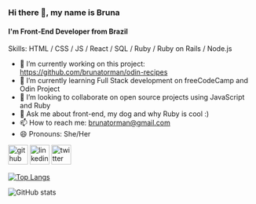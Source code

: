 ### Hi there 👋, my name is Bruna
#### I'm Front-End Developer from Brazil

Skills: HTML / CSS / JS / React / SQL / Ruby / Ruby on Rails / Node.js

- 🔭 I’m currently working on this project: https://github.com/brunatorman/odin-recipes 
- 🌱 I’m currently learning Full Stack development on freeCodeCamp and Odin Project 
- 👯 I’m looking to collaborate on open source projects using JavaScript and Ruby 
- 💬 Ask me about front-end, my dog and why Ruby is cool :) 
- 📫 How to reach me: brunatorman@gmail.com 
- 😄 Pronouns: She/Her 


[<img src='https://cdn.jsdelivr.net/npm/simple-icons@3.0.1/icons/github.svg' alt='github' height='40'>](https://github.com/brunatorman)  [<img src='https://cdn.jsdelivr.net/npm/simple-icons@3.0.1/icons/linkedin.svg' alt='linkedin' height='40'>](https://www.linkedin.com/in/brunatorman/)  [<img src='https://cdn.jsdelivr.net/npm/simple-icons@3.0.1/icons/twitter.svg' alt='twitter' height='40'>](https://twitter.com/brunatorman)  

[![Top Langs](https://github-readme-stats.vercel.app/api/top-langs/?username=brunatorman)](https://github.com/anuraghazra/github-readme-stats)

![GitHub stats](https://github-readme-stats.vercel.app/api?username=brunatorman&show_icons=true)  
